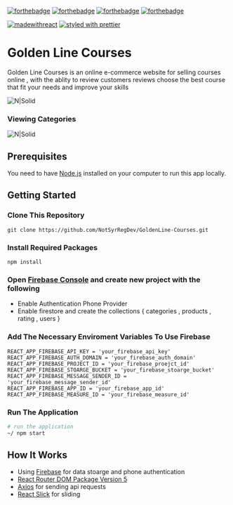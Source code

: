 [![forthebadge](https://forthebadge.com/images/badges/made-with-javascript.svg)](https://forthebadge.com) [![forthebadge](https://forthebadge.com/images/badges/uses-css.svg)](https://forthebadge.com) [![forthebadge](https://forthebadge.com/images/badges/built-with-love.svg)](https://forthebadge.com) [![forthebadge](https://forthebadge.com/images/badges/check-it-out.svg)](https://forthebadge.com)


[![madewithreact](https://img.shields.io/badge/madewith-react-green.svg)](https://reactjs.org/) [![styled with prettier](https://img.shields.io/badge/styled_with-prettier-ff69b4.svg)](https://github.com/prettier/prettier)

# Golden Line Courses

Golden Line Courses is an online e-commerce website for selling courses online , with the ablity to review customers reviews choose the
best course that fit your needs and improve your skills



![N|Solid](https://i.ibb.co/j8LWM8S/2022-07-16-214847.png)


### Viewing Categories

![N|Solid](https://i.ibb.co/pZPqXd8/2022-07-16-214912.png)


## Prerequisites

You need to have [Node.js](https://nodejs.org/) installed on your computer to run this app locally.

## Getting Started

### Clone This Repository

```
git clone https://github.com/NotSyrRegDev/GoldenLine-Courses.git
```

### Install Required Packages

```
npm install 
```

### Open [Firebase Console](https://console.firebase.google.com/) and create new project with the following

- Enable Authentication Phone Provider
- Enable firestore and create the collections { categories , products , rating , users } 

### Add The Necessary Enviroment Variables To Use Firebase

```
REACT_APP_FIREBASE_API_KEY = 'your_firebase_api_key'
REACT_APP_FIREBASE_AUTH_DOMAIN = 'your_firebase_auth_domain'
REACT_APP_FIREBASE_PROJECT_ID = 'your_firebase_proejct_id'
REACT_APP_FIREBASE_STOARGE_BUCKET = 'your_firebase_stoarge_bucket'
REACT_APP_FIREBASE_MESSAGE_SENDER_ID = 'your_firebase_message_sender_id'
REACT_APP_FIREBASE_APP_ID = 'your_firebase_app_id'
REACT_APP_FIREBASE_MEASURE_ID = 'your_firebase_measure_id'
```

### Run The Application

```sh
# run the application
~/ npm start

```

## How It Works 
- Using [Firebase](https://console.firebase.google.com/) for data stoarge and phone authentication
- [React Router DOM Package Version 5](https://v5.reactrouter.com/web/guides/quick-start)
- [Axios](https://www.npmjs.com/package/axios) for sending api requests
- [React Slick](https://react-slick.neostack.com/) for sliding



